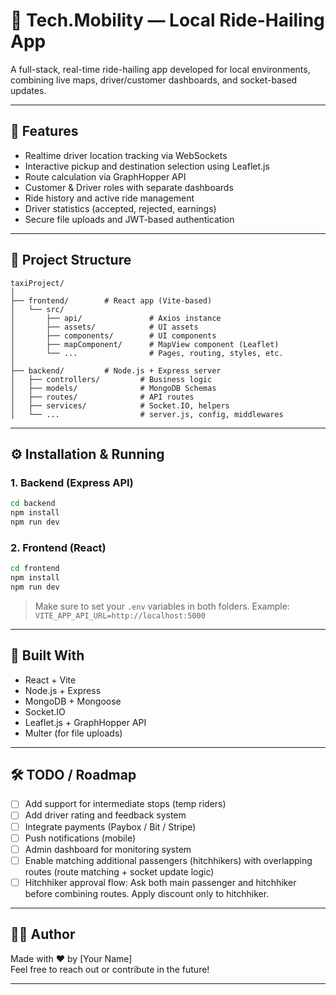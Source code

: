 # 🚖 Tech.Mobility — Local Ride-Hailing App

A full-stack, real-time ride-hailing app developed for local environments, combining live maps, driver/customer dashboards, and socket-based updates.

---

## 🚀 Features

- Realtime driver location tracking via WebSockets
- Interactive pickup and destination selection using Leaflet.js
- Route calculation via GraphHopper API
- Customer & Driver roles with separate dashboards
- Ride history and active ride management
- Driver statistics (accepted, rejected, earnings)
- Secure file uploads and JWT-based authentication

---

## 📁 Project Structure

```
taxiProject/
│
├── frontend/        # React app (Vite-based)
│   └── src/
│       ├── api/               # Axios instance
│       ├── assets/            # UI assets
│       ├── components/        # UI components
│       ├── mapComponent/      # MapView component (Leaflet)
│       └── ...                # Pages, routing, styles, etc.
│
├── backend/         # Node.js + Express server
│   ├── controllers/         # Business logic
│   ├── models/              # MongoDB Schemas
│   ├── routes/              # API routes
│   ├── services/            # Socket.IO, helpers
│   └── ...                  # server.js, config, middlewares
```

---

## ⚙️ Installation & Running

### 1. Backend (Express API)

```bash
cd backend
npm install
npm run dev
```

### 2. Frontend (React)

```bash
cd frontend
npm install
npm run dev
```

> Make sure to set your `.env` variables in both folders.
> Example: `VITE_APP_API_URL=http://localhost:5000`

---

## 🧰 Built With

- React + Vite
- Node.js + Express
- MongoDB + Mongoose
- Socket.IO
- Leaflet.js + GraphHopper API
- Multer (for file uploads)

---

## 🛠️ TODO / Roadmap

- [ ] Add support for intermediate stops (temp riders)
- [ ] Add driver rating and feedback system
- [ ] Integrate payments (Paybox / Bit / Stripe)
- [ ] Push notifications (mobile)
- [ ] Admin dashboard for monitoring system
- [ ] Enable matching additional passengers (hitchhikers) with overlapping routes (route matching + socket update logic)
- [ ] Hitchhiker approval flow: Ask both main passenger and hitchhiker before combining routes. Apply discount only to hitchhiker.

---

## 👨‍💻 Author

Made with ❤️ by [Your Name]  
Feel free to reach out or contribute in the future!

---
